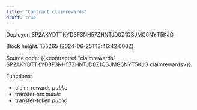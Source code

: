 ```yaml
---
title: "Contract claimrewards"
draft: true
---
```

Deployer: SP2AKYDTTKYD3F3NH57ZHNTJD0Z1QSJMG6NYT5KJG


 



Block height: 155265 (2024-06-25T13:46:42.000Z)

Source code: {{<contractref "claimrewards" SP2AKYDTTKYD3F3NH57ZHNTJD0Z1QSJMG6NYT5KJG claimrewards>}}

Functions:

* claim-rewards _public_
* transfer-stx _public_
* transfer-token _public_
